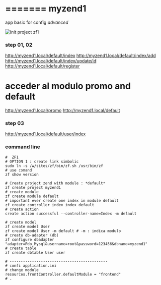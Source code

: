 =======
myzend1
=======

app basic for config *advanced* 


![init project zf1](http://i58.tinypic.com/10hom79.png)


### step 01, 02

http://myzend1.local/default/index
http://myzend1.local/default/index/add
http://myzend1.local/default/index/update/id
http://myzend1.local/default/register

# acceder al modulo promo and default
http://myzend1.local/promo
http://myzend1.local/default



### step 03

http://myzend1.local/default/user/index











### command line
    #  ZF1
    # OPTION 1 : create link simbolic
    sudo ln -s /w/sites/zf/bin/zf.sh /usr/bin/zf
    # use comand
    zf show version

    # Create project zend with module : *default*
    zf create project myzend1
    # create module
    zf create module default
    # important ever create one index in module default
    zf create controller index index default
    # create action 
    create action successful --controller-name=Index -m default

    # create model
    zf create model User
    zf create model User -m default # -m : indica modulo
    # create db-adapter (db)
    zf configure dbadapter "adapter=Pdo_Mysql&username=root&password=123456&dbname=myzend1"
    # create table
    zf create dbtable User user

    # --------------------------------------------
    # confi application.ini
    # change module
    resources.frontController.defaultModule = "frontend"
    # .


